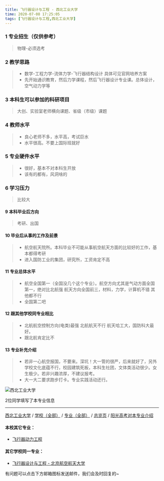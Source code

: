 ```yaml
---
title: 飞行器设计与工程 - 西北工业大学
time: 2020-07-08 17:25:05
tags: [飞行器设计与工程,西北工业大学]
---
```

### 1 专业招生（仅供参考）  
> 物理-必须选考


### 2 教学思路
> - 数学-工程力学-流体力学-飞行器结构设计 具体可见官网培养方案
> - 先开始通识教育，然后力学课程，然后飞行器设计专业课。总体设计，空气动力学等


### 3 本科生可以参加的科研项目
>  大创、实验室老师横向课题、省级（市级）课题


### 4 教师水平
> - 良心老师不多，水平高，考试巨水
> - 水平很高。不要上国际班就好


### 5 专业硬件水平
> - 很好，基本不对本科生开放
> - 该有的都有，风洞啥的


### 6 学习压力
> 比较大


#### 9 本科毕业后方向
> 考研、出国


#### 10 毕业后从事的工作及前景
> - 航空航天院所。本科毕业不可能从事航空航天方面的比较好的工作，基本都得考研
> - 进入国防工业的集团，研究所，工资肯定不高


#### 11 专业总体水平
> - 航空全国第一（全国没几个这个专业）。航空方向尤其是气动方面全国第一，绝对比北航强
航天方向全国前三，材料，力学，计算机不错
其他都不行
> - 全国第二吧


#### 12 跟其他学校同专业相比
> - 北航航空控制方向(电类)最强 北航航天不行 
航天哈工大，国防科大最好。
> - 跟北航肯定比不


#### 13 专业补充介绍
> - 若非一心航空报国，不要来。深坑！大一管的很严，后来就好了，另外学校文化底蕴不行，校园建筑死板，本科生社团，文体类活动很少。女生极少。若非兴趣浓厚，不建议报考。
> - 大一大二要求跑步打卡。专业实践活动还行。


![西北工业大学](http://upload-images.jianshu.io/upload_images/6206192-ab9b387169736cf3.jpeg?imageMogr2/auto-orient/strip%7CimageView2/2/w/1240)

2位同学填写了本专业信息
***
[西北工业大学](https://univgo.github.io/2020/07/08/西北工业大学) / [学校（全部）](https://univgo.github.io/2020/07/09/学校汇总页) / [专业（全部）](https://univgo.github.io/2020/07/09/专业汇总页) / [总览页](https://univgo.github.io/2020/07/09/总览) / [阳光高考对本专业介绍](http://gaokao.chsi.com.cn/sch/zyk/view.do?schId=73396601&specId=73384752
)
#### 本校其它专业：
- [飞行器动力工程](https://univgo.github.io/2020/07/08/飞行器动力工程%20-%20西北工业大学)

#### 其它学校同一专业：
- [飞行器设计与工程 - 北京航空航天大学](https://univgo.github.io/2020/07/08/飞行器设计与工程%20-%20北京航空航天大学)

有问题可以点击下方邮箱图标发送邮件，我们会及时回复的~